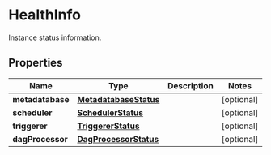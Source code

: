 

# HealthInfo

Instance status information.

## Properties

| Name | Type | Description | Notes |
|------------ | ------------- | ------------- | -------------|
|**metadatabase** | [**MetadatabaseStatus**](MetadatabaseStatus.md) |  |  [optional] |
|**scheduler** | [**SchedulerStatus**](SchedulerStatus.md) |  |  [optional] |
|**triggerer** | [**TriggererStatus**](TriggererStatus.md) |  |  [optional] |
|**dagProcessor** | [**DagProcessorStatus**](DagProcessorStatus.md) |  |  [optional] |



